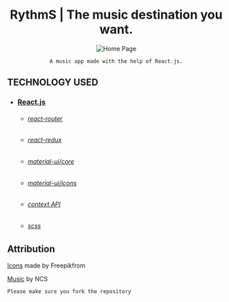<h1 align="center">
   RythmS | The music destination you want.
</h1>

<div align="center">

![Home Page]([https://drive.google.com/file/d/1r7a824Nilwc7zOyLc2LDyXqZhrhV6e1M/view?usp=drive_link])

    A music app made with the help of React.js.
    
</div>

## TECHNOLOGY USED

* ### [React.js](https://reactjs.org/)
    * ###### [react-router](https://github.com/ReactTraining/react-router#readme)
    * ###### [react-redux](https://react-redux.js.org/)
    * ###### [material-ui/core](https://www.npmjs.com/package/@material-ui/core)
    * ###### [material-ui/icons](https://www.npmjs.com/package/@material-ui/icons)
    * ###### [context API](https://reactjs.org/docs/context.html)
    * ###### [scss](https://sass-lang.com/)
   

## Attribution
    
[Icons](www.flaticon.com) made by Freepikfrom 

[Music](https://ncs.io/music) by NCS

    Please make sure you fork the repository
